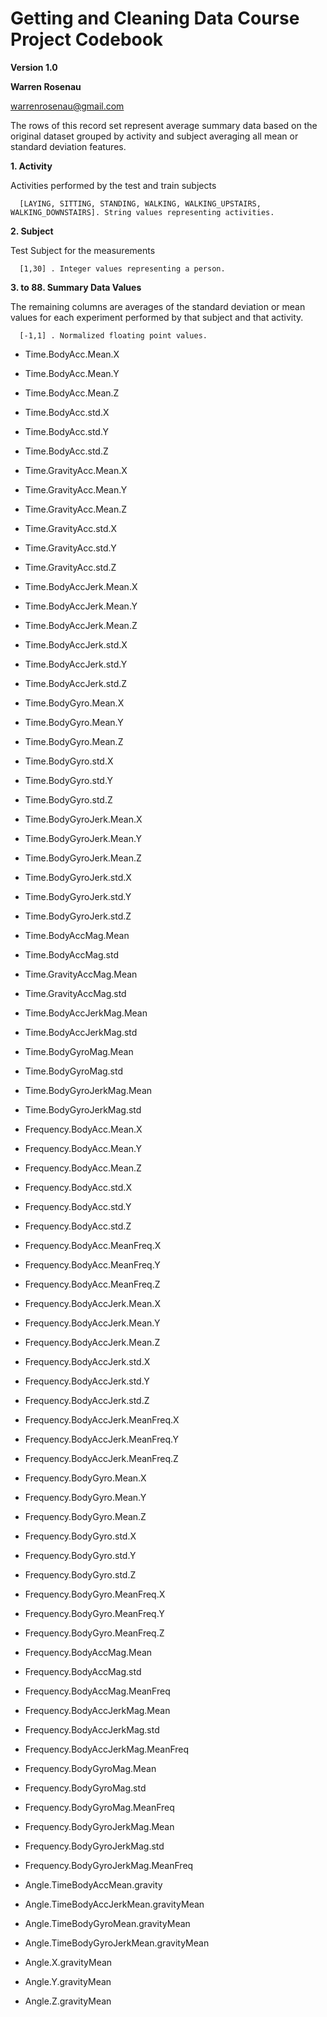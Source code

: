 Getting and Cleaning Data Course Project Codebook
=================================================

**Version 1.0**

**Warren Rosenau**

warrenrosenau@gmail.com

The rows of this record set represent average summary data based on the original dataset grouped by activity and subject averaging all mean or standard deviation features.

**1. Activity**

  Activities performed by the test and train subjects
  
      [LAYING, SITTING, STANDING, WALKING, WALKING_UPSTAIRS, WALKING_DOWNSTAIRS]. String values representing activities.

**2. Subject**

  Test Subject for the measurements
  
      [1,30] . Integer values representing a person.

**3. to 88. Summary Data Values**

  The remaining columns are averages of the standard deviation or mean values for each experiment performed by that subject and that activity.

      [-1,1] . Normalized floating point values.

  * Time.BodyAcc.Mean.X
  
  * Time.BodyAcc.Mean.Y
  
  * Time.BodyAcc.Mean.Z
  
  * Time.BodyAcc.std.X
  
  * Time.BodyAcc.std.Y
  
  * Time.BodyAcc.std.Z
  
  * Time.GravityAcc.Mean.X
  
  * Time.GravityAcc.Mean.Y
  
  * Time.GravityAcc.Mean.Z
  
  * Time.GravityAcc.std.X
  
  * Time.GravityAcc.std.Y
  
  * Time.GravityAcc.std.Z
  
  * Time.BodyAccJerk.Mean.X
  
  * Time.BodyAccJerk.Mean.Y
  
  * Time.BodyAccJerk.Mean.Z
  
  * Time.BodyAccJerk.std.X
  
  * Time.BodyAccJerk.std.Y
  
  * Time.BodyAccJerk.std.Z
  
  * Time.BodyGyro.Mean.X
  
  * Time.BodyGyro.Mean.Y
  
  * Time.BodyGyro.Mean.Z
  
  * Time.BodyGyro.std.X
  
  * Time.BodyGyro.std.Y
  
  * Time.BodyGyro.std.Z
  
  * Time.BodyGyroJerk.Mean.X
  
  * Time.BodyGyroJerk.Mean.Y
  
  * Time.BodyGyroJerk.Mean.Z
  
  * Time.BodyGyroJerk.std.X
  
  * Time.BodyGyroJerk.std.Y
  
  * Time.BodyGyroJerk.std.Z
  
  * Time.BodyAccMag.Mean
  
  * Time.BodyAccMag.std
  
  * Time.GravityAccMag.Mean
  
  * Time.GravityAccMag.std
  
  * Time.BodyAccJerkMag.Mean
  
  * Time.BodyAccJerkMag.std
  
  * Time.BodyGyroMag.Mean
  
  * Time.BodyGyroMag.std
  
  * Time.BodyGyroJerkMag.Mean
  
  * Time.BodyGyroJerkMag.std
  
  * Frequency.BodyAcc.Mean.X
  
  * Frequency.BodyAcc.Mean.Y
  
  * Frequency.BodyAcc.Mean.Z
  
  * Frequency.BodyAcc.std.X
  
  * Frequency.BodyAcc.std.Y
  
  * Frequency.BodyAcc.std.Z
  
  * Frequency.BodyAcc.MeanFreq.X
  
  * Frequency.BodyAcc.MeanFreq.Y
  
  * Frequency.BodyAcc.MeanFreq.Z
  
  * Frequency.BodyAccJerk.Mean.X
  
  * Frequency.BodyAccJerk.Mean.Y
  
  * Frequency.BodyAccJerk.Mean.Z
  
  * Frequency.BodyAccJerk.std.X
  
  * Frequency.BodyAccJerk.std.Y
  
  * Frequency.BodyAccJerk.std.Z
  
  * Frequency.BodyAccJerk.MeanFreq.X
  
  * Frequency.BodyAccJerk.MeanFreq.Y
  
  * Frequency.BodyAccJerk.MeanFreq.Z
  
  * Frequency.BodyGyro.Mean.X
  
  * Frequency.BodyGyro.Mean.Y
  
  * Frequency.BodyGyro.Mean.Z
  
  * Frequency.BodyGyro.std.X
  
  * Frequency.BodyGyro.std.Y
  
  * Frequency.BodyGyro.std.Z
  
  * Frequency.BodyGyro.MeanFreq.X
  
  * Frequency.BodyGyro.MeanFreq.Y
  
  * Frequency.BodyGyro.MeanFreq.Z
  
  * Frequency.BodyAccMag.Mean
  
  * Frequency.BodyAccMag.std
  
  * Frequency.BodyAccMag.MeanFreq
  
  * Frequency.BodyAccJerkMag.Mean
  
  * Frequency.BodyAccJerkMag.std
  
  * Frequency.BodyAccJerkMag.MeanFreq
  
  * Frequency.BodyGyroMag.Mean
  
  * Frequency.BodyGyroMag.std
  
  * Frequency.BodyGyroMag.MeanFreq
  
  * Frequency.BodyGyroJerkMag.Mean
  
  * Frequency.BodyGyroJerkMag.std
  
  * Frequency.BodyGyroJerkMag.MeanFreq
  
  * Angle.TimeBodyAccMean.gravity
  
  * Angle.TimeBodyAccJerkMean.gravityMean
  
  * Angle.TimeBodyGyroMean.gravityMean
  
  * Angle.TimeBodyGyroJerkMean.gravityMean
  
  * Angle.X.gravityMean
  
  * Angle.Y.gravityMean
  
  * Angle.Z.gravityMean      
        
        
        
        